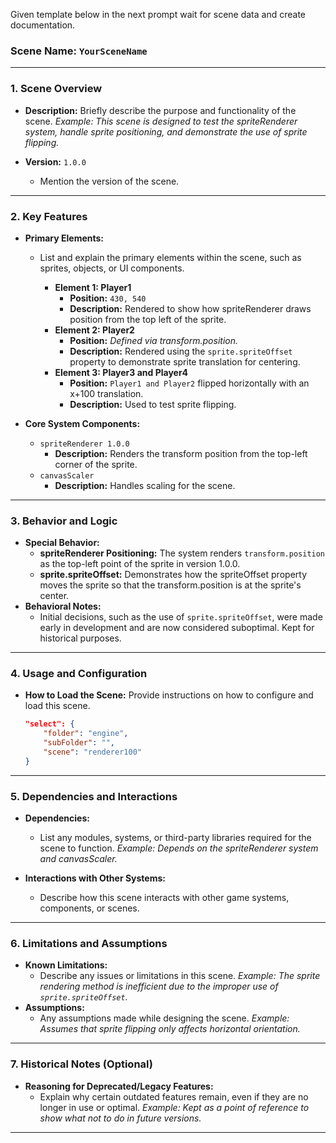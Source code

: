 Given template below in the next prompt wait for scene data and create documentation.

### **Scene Name:** `YourSceneName`

---

### **1. Scene Overview**

- **Description:**
  Briefly describe the purpose and functionality of the scene.
  _Example: This scene is designed to test the spriteRenderer system, handle sprite positioning, and demonstrate the use of sprite flipping._

- **Version:** `1.0.0`
  - Mention the version of the scene.

---

### **2. Key Features**

- **Primary Elements:**

  - List and explain the primary elements within the scene, such as sprites, objects, or UI components.

    - **Element 1: Player1**
      - **Position:** `430, 540`
      - **Description:** Rendered to show how spriteRenderer draws position from the top left of the sprite.
    - **Element 2: Player2**
      - **Position:** _Defined via transform.position._
      - **Description:** Rendered using the `sprite.spriteOffset` property to demonstrate sprite translation for centering.
    - **Element 3: Player3 and Player4**
      - **Position:** `Player1 and Player2` flipped horizontally with an x+100 translation.
      - **Description:** Used to test sprite flipping.

- **Core System Components:**
  - `spriteRenderer 1.0.0`
    - **Description:** Renders the transform position from the top-left corner of the sprite.
  - `canvasScaler`
    - **Description:** Handles scaling for the scene.

---

### **3. Behavior and Logic**

- **Special Behavior:**
  - **spriteRenderer Positioning:** The system renders `transform.position` as the top-left point of the sprite in version 1.0.0.
  - **sprite.spriteOffset:** Demonstrates how the spriteOffset property moves the sprite so that the transform.position is at the sprite's center.
- **Behavioral Notes:**
  - Initial decisions, such as the use of `sprite.spriteOffset`, were made early in development and are now considered suboptimal. Kept for historical purposes.

---

### **4. Usage and Configuration**

- **How to Load the Scene:**
  Provide instructions on how to configure and load this scene.

  ```json
  "select": {
      "folder": "engine",
      "subFolder": "",
      "scene": "renderer100"
  }
  ```

---

### **5. Dependencies and Interactions**

- **Dependencies:**

  - List any modules, systems, or third-party libraries required for the scene to function.
    _Example: Depends on the spriteRenderer system and canvasScaler._

- **Interactions with Other Systems:**
  - Describe how this scene interacts with other game systems, components, or scenes.

---

### **6. Limitations and Assumptions**

- **Known Limitations:**
  - Describe any issues or limitations in this scene.
    _Example: The sprite rendering method is inefficient due to the improper use of `sprite.spriteOffset`._
- **Assumptions:**
  - Any assumptions made while designing the scene.
    _Example: Assumes that sprite flipping only affects horizontal orientation._

---

### **7. Historical Notes (Optional)**

- **Reasoning for Deprecated/Legacy Features:**
  - Explain why certain outdated features remain, even if they are no longer in use or optimal.
    _Example: Kept as a point of reference to show what not to do in future versions._

---
